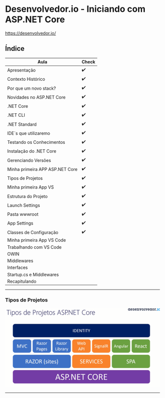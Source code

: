 # Desenvolvedor.io - Iniciando com ASP.NET Core

https://desenvolvedor.io/

## <a name="indice">Índice</a>

Aula | Check
--- | --- 
Apresentação | :heavy_check_mark:
Contexto Histórico | :heavy_check_mark:
Por que um novo stack? | :heavy_check_mark:
Novidades no ASP.NET Core | :heavy_check_mark:
.NET Core | :heavy_check_mark:
.NET CLI | :heavy_check_mark:
.NET Standard | :heavy_check_mark:
IDE`s que utilizaremo | :heavy_check_mark:
Testando os Conhecimentos | :heavy_check_mark:
Instalação do .NET Core | :heavy_check_mark:
Gerenciando Versões | :heavy_check_mark:
Minha primeira APP ASP.NET Core | :heavy_check_mark:
Tipos de Projetos | :heavy_check_mark:
Minha primeira App VS | :heavy_check_mark:
Estrutura do Projeto | :heavy_check_mark:
Launch Settings | :heavy_check_mark:
Pasta wwwroot | :heavy_check_mark:
App Settings | :heavy_check_mark:
Classes de Configuração | :heavy_check_mark:
Minha primeira App VS Code | 
Trabalhando com VS Code | 
OWIN | 
Middlewares | 
Interfaces | 
Startup.cs e Middlewares | 
Recapitulando | 

---

### Tipos de Projetos

![Tipos de Projetos](img\arq-aspnetcore.png)

---

